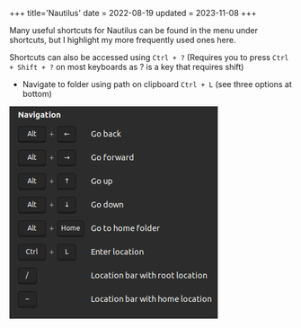 +++
title='Nautilus'
date = 2022-08-19
updated = 2023-11-08
+++

Many useful shortcuts for Nautilus can be found in the menu under shortcuts,
but I highlight my more frequently used ones here.

Shortcuts can also be accessed using `Ctrl + ?` (Requires you to press `Ctrl + Shift + ?` on most keyboards as ? is a
key that requires shift)

- Navigate to folder using path on clipboard `Ctrl + L` (see three options at bottom)

![screenshot of shortcuts](navigation.png)

